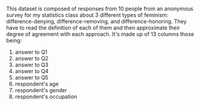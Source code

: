 This dataset is composed of responses from 10 people from an anonymous survey for my statistics class about 3 different types of feminism: difference-denying, difference-removing, and difference-honoring. They have to read the definition of each of them and then approximate their degree of agreement with each approach. It's made up of 13 columns those being:

1) answer to Q1
2) answer to Q2
3) answer to Q3
4) answer to Q4
5) answer to Q5
6) respondent's age
7) respondent's gender
8) respondent's occupation 
